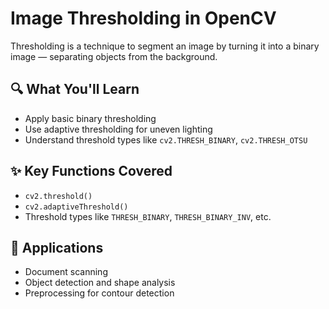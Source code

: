 # Image Thresholding in OpenCV

Thresholding is a technique to segment an image by turning it into a binary image — separating objects from the background.

## 🔍 What You'll Learn
- Apply basic binary thresholding
- Use adaptive thresholding for uneven lighting
- Understand threshold types like `cv2.THRESH_BINARY`, `cv2.THRESH_OTSU`

## ✨ Key Functions Covered
- `cv2.threshold()`
- `cv2.adaptiveThreshold()`
- Threshold types like `THRESH_BINARY`, `THRESH_BINARY_INV`, etc.

## 📌 Applications
- Document scanning
- Object detection and shape analysis
- Preprocessing for contour detection

